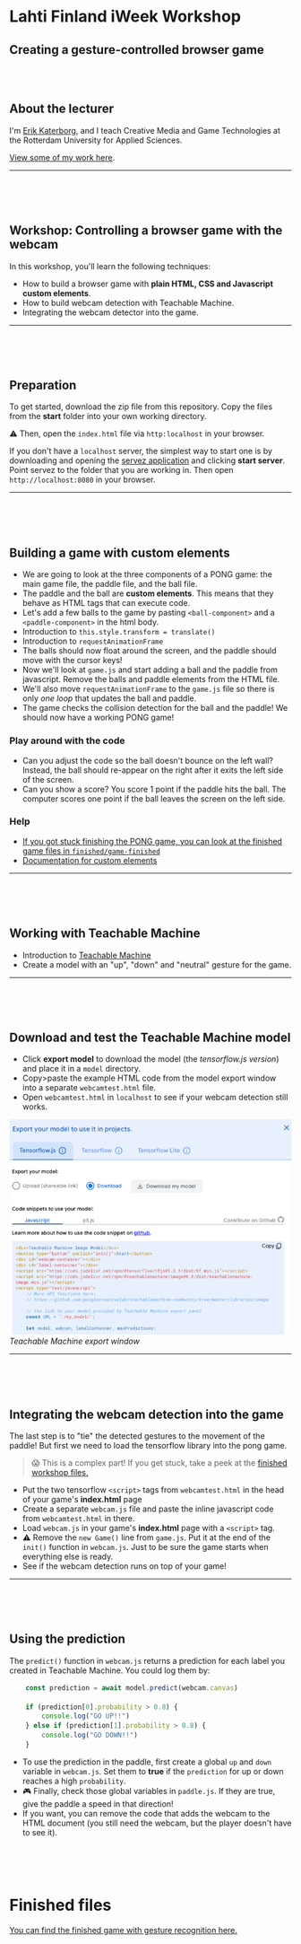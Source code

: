# Lahti Finland iWeek Workshop

## Creating a gesture-controlled browser game

<br>
<br>

## About the lecturer

I'm [Erik Katerborg](https://www.linkedin.com/in/eerkmans/), and I teach Creative Media and Game Technologies at the Rotterdam University for Applied Sciences.

[View some of my work here](https://kokodoko.github.io).

---
<br>
<br>
<br>

## Workshop: Controlling a browser game with the webcam

In this workshop, you'll learn the following techniques:

- How to build a browser game with **plain HTML, CSS and Javascript custom elements**.
- How to build webcam detection with Teachable Machine.
- Integrating the webcam detector into the game.
---
<br>
<br>
<br>

## Preparation

To get started, download the zip file from this repository. Copy the files from the **start** folder into your own working directory.

⚠️ Then, open the `index.html` file via `http:localhost` in your browser.

If you don't have a `localhost` server, the simplest way to start one is by downloading and opening the [servez application](https://greggman.github.io/servez/) and clicking **start server**. Point servez to the folder that you are working in. Then open `http://localhost:8080` in your browser.

---
<br>
<br>
<br>

## Building a game with custom elements

- We are going to look at the three components of a PONG game: the main game file, the paddle file, and the ball file.
- The paddle and the ball are **custom elements**. This means that they behave as HTML tags that can execute code. 
- Let's add a few balls to the game by pasting `<ball-component>` and a `<paddle-component>` in the html body. 
- Introduction to `this.style.transform = translate()`
- Introduction to `requestAnimationFrame`
- The balls should now float around the screen, and the paddle should move with the cursor keys!
- Now we'll look at `game.js` and start adding a ball and the paddle from javascript. Remove the balls and paddle elements from the HTML file.
- We'll also move `requestAnimationFrame` to the `game.js` file so there is only *one loop* that updates the ball and paddle.
- The game checks the collision detection for the ball and the paddle! We should now have a working PONG game!

### Play around with the code

- Can you adjust the code so the ball doesn't bounce on the left wall? Instead, the ball should re-appear on the right after it exits the left side of the screen.
- Can you show a score? You score 1 point if the paddle hits the ball. The computer scores one point if the ball leaves the screen on the left side.

### Help

- [If you got stuck finishing the PONG game, you can look at the finished game files in `finished/game-finished`](./finished/game-finished/)
- [Documentation for custom elements](https://developer.mozilla.org/en-US/docs/Web/Web_Components/Using_custom_elements)

---
<br>
<br>
<br>

## Working with Teachable Machine

- Introduction to [Teachable Machine](https://teachablemachine.withgoogle.com/)
- Create a model with an "up", "down" and "neutral" gesture for the game.

---
<br>
<br>
<br>

## Download and test the Teachable Machine model

- Click **export model** to download the model (the *tensorflow.js version*) and place it in a `model` directory.
- Copy>paste the example HTML code from the model export window into a separate `webcamtest.html` file. 
- Open `webcamtest.html` in `localhost` to see if your webcam detection still works.

![tmexport](./start/images/tm-download.png)
*Teachable Machine export window*

---
<br>
<br>
<br>

## Integrating the webcam detection into the game

The last step is to "tie" the detected gestures to the movement of the paddle! But first we need to load the tensorflow library into the pong game.

> 😱 This is a complex part! If you get stuck, take a peek at the [finished workshop files.]((./finished/game-gestures-finished/))

- Put the two tensorflow `<script>` tags from `webcamtest.html` in the head of your game's **index.html** page
- Create a separate `webcam.js` file and paste the inline javascript code from `webcamtest.html` in there.
- Load `webcam.js` in your game's **index.html** page with a `<script>` tag.
- ⚠️ Remove the `new Game()` line from `game.js`. Put it at the end of the `init()` function in `webcam.js`. Just to be sure the game starts when everything else is ready.
- See if the webcam detection runs on top of your game!

---
<br>
<br>
<br>

## Using the prediction

The `predict()` function in `webcam.js` returns a prediction for each label you created in Teachable Machine. You could log them by:

```javascript
    const prediction = await model.predict(webcam.canvas)

    if (prediction[0].probability > 0.8) {
        console.log("GO UP!!")
    } else if (prediction[1].probability > 0.8) {
        console.log("GO DOWN!!")
    }
```

- To use the prediction in the paddle, first create a global `up` and `down` variable in `webcam.js`. Set them to **true** if the `prediction` for up or down reaches a high `probability`.
- 🎮 Finally, check those global variables in `paddle.js`. If they are true, give the paddle a speed in that direction!
- If you want, you can remove the code that adds the webcam to the HTML document (you still need the webcam, but the player doesn't have to see it).

<br>
<br>
<br>

# Finished files

[You can find the finished game with gesture recognition here.](./finished/game-gestures-finished/)